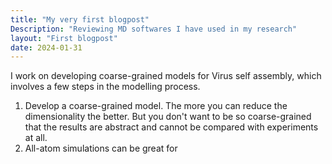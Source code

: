 ```yaml
---
title: "My very first blogpost"
Description: "Reviewing MD softwares I have used in my research"
layout: "First blogpost"
date: 2024-01-31
---
```

I work on developing coarse-grained models for Virus self assembly, which involves a few steps in the modelling process.
1. Develop a coarse-grained model. The more you can reduce the dimensionality the better. But you don't want to be so coarse-grained that the results are abstract and cannot be compared with experiments at all.
2. All-atom simulations can be great for 

